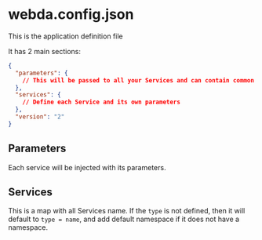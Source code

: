 # webda.config.json

This is the application definition file

It has 2 main sections:

```json title="webda.config.json"
{
  "parameters": {
    // This will be passed to all your Services and can contain common parameters
  },
  "services": {
    // Define each Service and its own parameters
  },
  "version": "2"
}
```

## Parameters

Each service will be injected with its parameters.

## Services

This is a map with all Services name. If the `type` is not defined, then it will default
to `type = name`, and add default namespace if it does not have a namespace.
